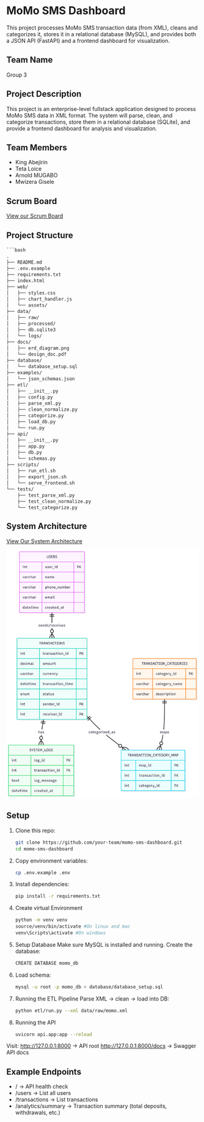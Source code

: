 # MoMo SMS Dashboard
This project processes MoMo SMS transaction data (from XML), cleans and categorizes it, stores it in a relational database (MySQL), and provides both a JSON API (FastAPI) and a frontend dashboard for visualization.

## Team Name
Group 3

## Project Description
This project is an enterprise-level fullstack application designed to process MoMo SMS data in XML format. The system will parse, clean, and categorize transactions, store them in a relational database (SQLite), and provide a frontend dashboard for analysis and visualization.  

## Team Members
- King Abejirin  
- Teta Loice  
- Arnold MUGABO
- Mwizera Gisele  

## Scrum Board
[View our Scrum Board](https://github.com/users/Abejirin-King/projects/1)  

## Project Structure
    ```bash
    .
    ├── README.md  
    ├── .env.example  
    ├── requirements.txt  
    ├── index.html
    ├── web/  
    │   ├── styles.css  
    │   ├── chart_handler.js  
    │   └── assets/  
    ├── data/  
    │   ├── raw/  
    │   ├── processed/  
    │   ├── db.sqlite3        
    │   └── logs/  
    ├── docs/  
    │   ├── erd_diagram.png  
    │   └── design_doc.pdf   
    ├── database/  
    │   └── database_setup.sql 
    ├── examples/  
    │   └── json_schemas.json 
    ├── etl/  
    │   ├── __init__.py  
    │   ├── config.py  
    │   ├── parse_xml.py  
    │   ├── clean_normalize.py  
    │   ├── categorize.py  
    │   ├── load_db.py  
    │   └── run.py  
    ├── api/  
    │   ├── __init__.py  
    │   ├── app.py  
    │   ├── db.py  
    │   └── schemas.py  
    ├── scripts/  
    │   ├── run_etl.sh  
    │   ├── export_json.sh  
    │   └── serve_frontend.sh  
    └── tests/  
        ├── test_parse_xml.py  
        ├── test_clean_normalize.py  
        └── test_categorize.py

## System Architecture

[View Our System Architecture](https://drive.google.com/file/d/1qUXtZGYu5cMayS05mjYsiglbUd0TFMkN/view?usp=sharing)

![ERD](docs/erd_diagram.png)

## Setup
1. Clone this repo:  
   ```bash
   git clone https://github.com/your-team/momo-sms-dashboard.git
   cd momo-sms-dashboard

2. Copy environment variables:
   ```bash
   cp .env.example .env

3. Install dependencies:
   ```bash
   pip install -r requirements.txt

4. Create virtual Environment
   ```bash
   python -m venv venv
   source/venv/bin/activate #On linux and mac
   venv\Scripts\activate #On windows
   
5. Setup Database
Make sure MySQL is installed and running.
Create the database:
   ```bash
   CREATE DATABASE momo_db

6. Load schema:
   ```bash
   mysql -u root -p momo_db < database/database_setup.sql

7. Running the ETL Pipeline
Parse XML → clean → load into DB:
   ```bash
   python etl/run.py --xml data/raw/momo.xml

8. Running the API
   ```bash
   uvicorn api.app:app --reload


Visit:
http://127.0.0.1:8000
 → API root
http://127.0.0.1:8000/docs
 → Swagger API docs

## Example Endpoints

- / → API health check
- /users → List all users
- /transactions → List transactions
- /analytics/summary → Transaction summary (total deposits, withdrawals, etc.)






